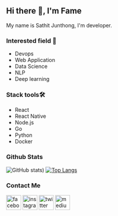 ## Hi there 👋, I'm Fame
My name is Sathit Junthong, I'm developer.

### Interested field :dart:
- Devops
- Web Application
- Data Science 
- NLP
- Deep learning

### Stack tools🛠️
- React
- React Native
- Node.js
- Go
- Python
- Docker

### Github Stats
![GitHub stats](https://github-readme-stats.vercel.app/api?username=famesensor&show_icons=true&hide=issues&theme=graywhite&count_private=true))
[![Top Langs](https://github-readme-stats.vercel.app/api/top-langs/?username=famesensor&layout=compact&theme=graywhite)](https://github.com/anuraghazra/github-readme-stats)
### Contact Me
[<img src='https://cdn.jsdelivr.net/npm/simple-icons@3.0.1/icons/facebook.svg' alt='facebook' height='40'>](https://www.facebook.com/sathit.junthong)  [<img src='https://cdn.jsdelivr.net/npm/simple-icons@3.0.1/icons/instagram.svg' alt='instagram' height='40'>](https://www.instagram.com/fame_jt/)  [<img src='https://cdn.jsdelivr.net/npm/simple-icons@3.0.1/icons/twitter.svg' alt='twitter' height='40'>](https://twitter.com/dev_sensor)  [<img src='https://cdn.jsdelivr.net/npm/simple-icons@3.0.1/icons/medium.svg' alt='medium' height='40'>](https://medium.com/@famesensor) 

